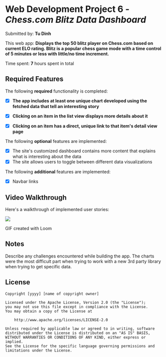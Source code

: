 # Web Development Project 6 - *Chess.com Blitz Data Dashboard*

Submitted by: **Tu Dinh**

This web app: **Displays the top 50 blitz player on Chess.com based on current ELO rating. Blitz is a popular chess game mode with a time control of 5 minutes or less with little/no time increment.**

Time spent: **7** hours spent in total

## Required Features

The following **required** functionality is completed:

- [x] **The app includes at least one unique chart developed using the fetched data that tell an interesting story**
- [x] **Clicking on an item in the list view displays more details about it**
- [x] **Clicking on an item has a direct, unique link to that item's detail view page**


The following **optional** features are implemented:

- [x] The site's customized dashboard contains more content that explains what is interesting about the data
- [x] The site allows users to toggle between different data visualizations

The following **additional** features are implemented:

* [x] Navbar links

## Video Walkthrough

Here's a walkthrough of implemented user stories:

  <a href="https://www.loom.com/share/becaeb277a3d4071bf405400dc5d6f8b">
    <img style="max-width:300px;" src="https://cdn.loom.com/sessions/thumbnails/becaeb277a3d4071bf405400dc5d6f8b-with-play.gif">
  </a>


<!-- Replace this with whatever GIF tool you used! -->
GIF created with Loom  
<!-- Recommended tools:
[Kap](https://getkap.co/) for macOS
[ScreenToGif](https://www.screentogif.com/) for Windows
[peek](https://github.com/phw/peek) for Linux. -->

## Notes

Describe any challenges encountered while building the app.
The charts were the most difficult part when trying to work with a new 3rd party library when trying to get specific data.

## License

    Copyright [yyyy] [name of copyright owner]

    Licensed under the Apache License, Version 2.0 (the "License");
    you may not use this file except in compliance with the License.
    You may obtain a copy of the License at

        http://www.apache.org/licenses/LICENSE-2.0

    Unless required by applicable law or agreed to in writing, software
    distributed under the License is distributed on an "AS IS" BASIS,
    WITHOUT WARRANTIES OR CONDITIONS OF ANY KIND, either express or implied.
    See the License for the specific language governing permissions and
    limitations under the License.
